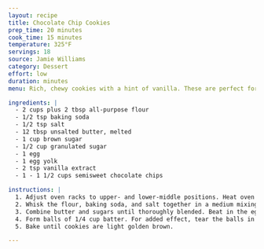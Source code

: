 ```yaml
---
layout: recipe
title: Chocolate Chip Cookies
prep_time: 20 minutes
cook_time: 15 minutes
temperature: 325°F
servings: 18
source: Jamie Williams
category: Dessert
effort: low
duration: minutes
menu: Rich, chewy cookies with a hint of vanilla. These are perfect for any and every occasion, but they are especially good after a long walk around campus.

ingredients: |
  - 2 cups plus 2 tbsp all-purpose flour
  - 1/2 tsp baking soda
  - 1/2 tsp salt
  - 12 tbsp unsalted butter, melted
  - 1 cup brown sugar
  - 1/2 cup granulated sugar
  - 1 egg
  - 1 egg yolk
  - 2 tsp vanilla extract
  - 1 - 1 1/2 cups semisweet chocolate chips

instructions: |
  1. Adjust oven racks to upper- and lower-middle positions. Heat oven to 325°F.
  2. Whisk the flour, baking soda, and salt together in a medium mixing bowl.
  3. Combine butter and sugars until thoroughly blended. Beat in the egg, yolk, and vanilla until combined. Add the dry ingredients and beat until just combined. Stir in chocolate chips to taste.
  4. Form balls of 1/4 cup batter. For added effect, tear the balls in half and re-attach so that the torn edge of each half faces upwards.
  5. Bake until cookies are light golden brown.

---
```

